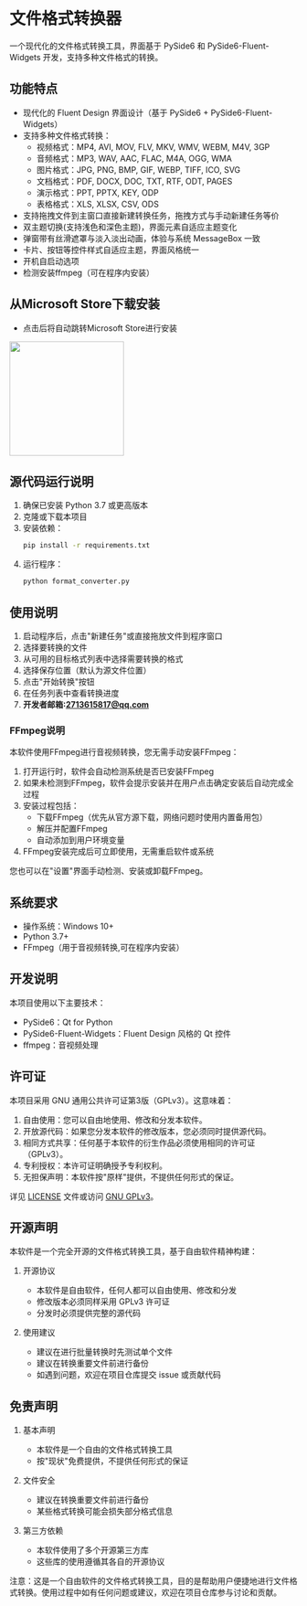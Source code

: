 # 文件格式转换器

一个现代化的文件格式转换工具，界面基于 PySide6 和 PySide6-Fluent-Widgets 开发，支持多种文件格式的转换。

## 功能特点

- 现代化的 Fluent Design 界面设计（基于 PySide6 + PySide6-Fluent-Widgets）
- 支持多种文件格式转换：
  - 视频格式：MP4, AVI, MOV, FLV, MKV, WMV, WEBM, M4V, 3GP
  - 音频格式：MP3, WAV, AAC, FLAC, M4A, OGG, WMA
  - 图片格式：JPG, PNG, BMP, GIF, WEBP, TIFF, ICO, SVG
  - 文档格式：PDF, DOCX, DOC, TXT, RTF, ODT, PAGES
  - 演示格式：PPT, PPTX, KEY, ODP
  - 表格格式：XLS, XLSX, CSV, ODS
- 支持拖拽文件到主窗口直接新建转换任务，拖拽方式与手动新建任务等价
- 双主题切换(支持浅色和深色主题)，界面元素自适应主题变化
- 弹窗带有丝滑遮罩与淡入淡出动画，体验与系统 MessageBox 一致
- 卡片、按钮等控件样式自适应主题，界面风格统一
- 开机自启动选项
- 检测安装ffmpeg（可在程序内安装）

## 从Microsoft Store下载安装

- 点击后将自动跳转Microsoft Store进行安装
<a href="https://apps.microsoft.com/detail/9nstl7thhqzj?referrer=appbadge&launch=true&mode=full">
	<img src="https://get.microsoft.com/images/en-us%20dark.svg" width="200"/>
</a>

## 源代码运行说明

1. 确保已安装 Python 3.7 或更高版本
2. 克隆或下载本项目
3. 安装依赖：
   ```bash
   pip install -r requirements.txt
   ```
4. 运行程序：
   ```bash
   python format_converter.py
   ```

## 使用说明

1. 启动程序后，点击"新建任务"或直接拖放文件到程序窗口
2. 选择要转换的文件
3. 从可用的目标格式列表中选择需要转换的格式
4. 选择保存位置（默认为源文件位置）
5. 点击"开始转换"按钮
6. 在任务列表中查看转换进度
7. **开发者邮箱:2713615817@qq.com**

### FFmpeg说明

本软件使用FFmpeg进行音视频转换，您无需手动安装FFmpeg：

1. 打开运行时，软件会自动检测系统是否已安装FFmpeg
2. 如果未检测到FFmpeg，软件会提示安装并在用户点击确定安装后自动完成全过程
3. 安装过程包括：
   - 下载FFmpeg（优先从官方源下载，网络问题时使用内置备用包）
   - 解压并配置FFmpeg
   - 自动添加到用户环境变量
4. FFmpeg安装完成后可立即使用，无需重启软件或系统

您也可以在"设置"界面手动检测、安装或卸载FFmpeg。

## 系统要求

- 操作系统：Windows 10+
- Python 3.7+
- FFmpeg（用于音视频转换,可在程序内安装）

## 开发说明

本项目使用以下主要技术：

- PySide6：Qt for Python
- PySide6-Fluent-Widgets：Fluent Design 风格的 Qt 控件
- ffmpeg：音视频处理

## 许可证

本项目采用 GNU 通用公共许可证第3版（GPLv3）。这意味着：

1. 自由使用：您可以自由地使用、修改和分发本软件。
2. 开放源代码：如果您分发本软件的修改版本，您必须同时提供源代码。
3. 相同方式共享：任何基于本软件的衍生作品必须使用相同的许可证（GPLv3）。
4. 专利授权：本许可证明确授予专利权利。
5. 无担保声明：本软件按"原样"提供，不提供任何形式的保证。

详见 [LICENSE](LICENSE) 文件或访问 [GNU GPLv3](https://www.gnu.org/licenses/gpl-3.0.html)。

## 开源声明

本软件是一个完全开源的文件格式转换工具，基于自由软件精神构建：

1. 开源协议
   - 本软件是自由软件，任何人都可以自由使用、修改和分发
   - 修改版本必须同样采用 GPLv3 许可证
   - 分发时必须提供完整的源代码

2. 使用建议
   - 建议在进行批量转换时先测试单个文件
   - 建议在转换重要文件前进行备份
   - 如遇到问题，欢迎在项目仓库提交 issue 或贡献代码

## 免责声明

1. 基本声明
   - 本软件是一个自由的文件格式转换工具
   - 按"现状"免费提供，不提供任何形式的保证

2. 文件安全
   - 建议在转换重要文件前进行备份
   - 某些格式转换可能会损失部分格式信息

3. 第三方依赖
   - 本软件使用了多个开源第三方库
   - 这些库的使用遵循其各自的开源协议

注意：这是一个自由软件的文件格式转换工具，目的是帮助用户便捷地进行文件格式转换。使用过程中如有任何问题或建议，欢迎在项目仓库参与讨论和贡献。 
